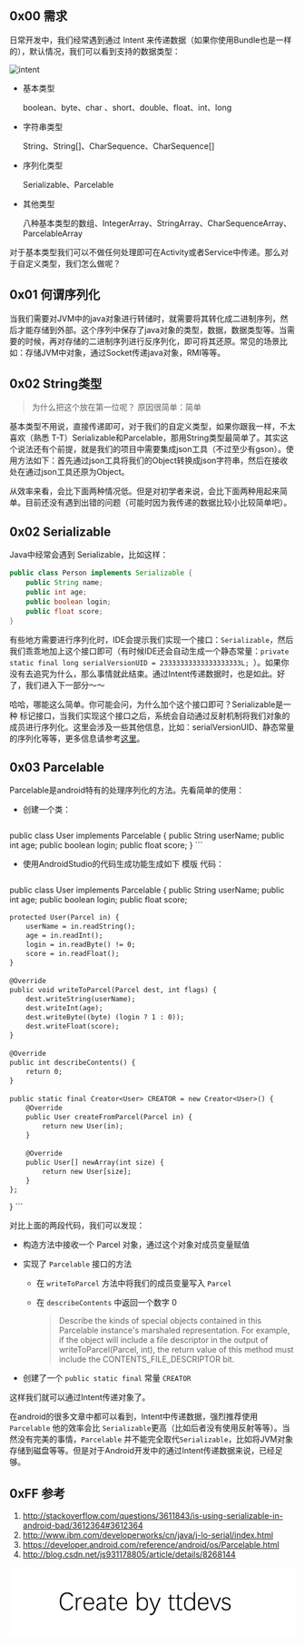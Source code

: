 
## 0x00 需求

日常开发中，我们经常遇到通过 Intent 来传递数据（如果你使用Bundle也是一样的），默认情况，我们可以看到支持的数据类型：
 
![intent](http://img.blog.csdn.net/20160807214929418)

- 基本类型

    boolean、byte、char 、short、double、float、int、long
    
- 字符串类型

    String、String[]、CharSequence、CharSequence[]

- 序列化类型

    Serializable、Parcelable
    
- 其他类型

    八种基本类型的数组、IntegerArray、StringArray、CharSequenceArray、ParcelableArray
    
对于基本类型我们可以不做任何处理即可在Activity或者Service中传递。那么对于自定义类型，我们怎么做呢？


## 0x01 何谓序列化

当我们需要对JVM中的java对象进行转储时，就需要将其转化成二进制序列，然后才能存储到外部。这个序列中保存了java对象的类型，数据，数据类型等。当需要的时候，再对存储的二进制序列进行反序列化，即可将其还原。常见的场景比如：存储JVM中对象，通过Socket传递java对象，RMI等等。


## 0x02 String类型

> 为什么把这个放在第一位呢？
原因很简单：简单

基本类型不用说，直接传递即可，对于我们的自定义类型，如果你跟我一样，不太喜欢（熟悉 T-T）Serializable和Parcelable，那用String类型最简单了。其实这个说法还有个前提，就是我们的项目中需要集成json工具（不过至少有gson）。使用方法如下：首先通过json工具将我们的Object转换成json字符串，然后在接收处在通过json工具还原为Object。

从效率来看，会比下面两种情况低。但是对初学者来说，会比下面两种用起来简单。目前还没有遇到出错的问题（可能时因为我传递的数据比较小比较简单吧）。


## 0x02 Serializable

Java中经常会遇到 Serializable，比如这样：

``` java
public class Person implements Serializable {
    public String name;
    public int age;
    public boolean login;
    public float score;
}
```

有些地方需要进行序列化时，IDE会提示我们实现一个接口：`Serializable`，然后我们乖乖地加上这个接口即可（有时候IDE还会自动生成一个静态常量：`private static final long serialVersionUID = 23333333333333333333L; `）。如果你没有去追究为什么，那么事情就此结束。通过Intent传递数据时，也是如此。好了，我们进入下一部分～～

哈哈，哪能这么简单。你可能会问，为什么加个这个接口即可？Serializable是一种 标记接口，当我们实现这个接口之后，系统会自动通过反射机制将我们对象的成员进行序列化。这里会涉及一些其他信息，比如：serialVersionUID、静态常量的序列化等等，更多信息请参考[这里](http://www.ibm.com/developerworks/cn/java/j-lo-serial/index.html)。


## 0x03 Parcelable

Parcelable是android特有的处理序列化的方法。先看简单的使用：

 - 创建一个类：
 
 	``` java
public class User implements Parcelable {
	    public String userName;
	    public int age;
	    public boolean login;
	    public float score;
}
 	```
 - 使用AndroidStudio的代码生成功能生成如下 模版 代码：
 
 	``` java
 public class User implements Parcelable {
    public String userName;
    public int age;
    public boolean login;
    public float score;

    protected User(Parcel in) {
        userName = in.readString();
        age = in.readInt();
        login = in.readByte() != 0;
        score = in.readFloat();
    }

    @Override
    public void writeToParcel(Parcel dest, int flags) {
        dest.writeString(userName);
        dest.writeInt(age);
        dest.writeByte((byte) (login ? 1 : 0));
        dest.writeFloat(score);
    }

    @Override
    public int describeContents() {
        return 0;
    }

    public static final Creator<User> CREATOR = new Creator<User>() {
        @Override
        public User createFromParcel(Parcel in) {
            return new User(in);
        }

        @Override
        public User[] newArray(int size) {
            return new User[size];
        }
    };
}
 	```
 
 对比上面的两段代码，我们可以发现：
 
 - 构造方法中接收一个 Parcel 对象，通过这个对象对成员变量赋值
 - 实现了 `Parcelable` 接口的方法
 	
 	- 在 `writeToParcel` 方法中将我们的成员变量写入 `Parcel`
 	- 在 `describeContents` 中返回一个数字 0
 		
 		> Describe the kinds of special objects contained in this Parcelable instance's marshaled representation. For example, if the object will include a file descriptor in the output of writeToParcel(Parcel, int), the return value of this method must include the CONTENTS_FILE_DESCRIPTOR bit.
 	
 - 创建了一个 `public static final` 常量 `CREATOR`

这样我们就可以通过Intent传递对象了。

在android的很多文章中都可以看到，Intent中传递数据，强烈推荐使用  `Parcelable` 他的效率会比 `Serializable`更高（比如后者没有使用反射等等）。当然没有完美的事情，`Parcelable` 并不能完全取代`Serializable`，比如将JVM对象存储到磁盘等等。但是对于Android开发中的通过Intent传递数据来说，已经足够。


## 0xFF 参考

1. http://stackoverflow.com/questions/3611843/is-using-serializable-in-android-bad/3612364#3612364
2. http://www.ibm.com/developerworks/cn/java/j-lo-serial/index.html
3. https://developer.android.com/reference/android/os/Parcelable.html
4. http://blog.csdn.net/js931178805/article/details/8268144

![Create by ttdevs](https://raw.githubusercontent.com/ttdevs/ttdevs.github.io/common/images/logo.png)

